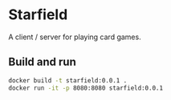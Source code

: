 # Starfield

A client / server for playing card games.

## Build and run

```sh
docker build -t starfield:0.0.1 . 
docker run -it -p 8080:8080 starfield:0.0.1
```
